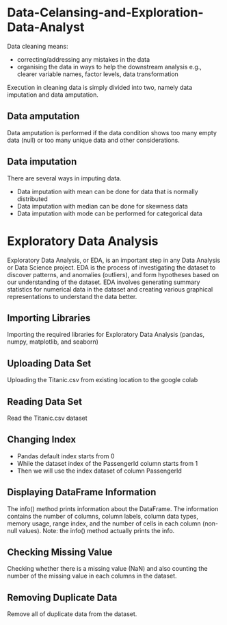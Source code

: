 # Data-Celansing-and-Exploration-Data-Analyst
Data cleaning means:
- correcting/addressing any mistakes in the data
- organising the data in ways to help the downstream analysis e.g., clearer variable names, factor levels, data transformation

Execution in cleaning data is simply divided into two, namely data imputation and data amputation.
## Data amputation
Data amputation is performed if the data condition shows too many empty data (null) or too many unique data and other considerations.
## Data imputation
There are several ways in imputing data.
 - Data imputation with mean can be done for data that is normally distributed
 - Data imputation with median can be done for skewness data
 - Data imputation with mode can be performed for categorical data

# Exploratory Data Analysis
Exploratory Data Analysis, or EDA, is an important step in any Data Analysis or Data Science project. EDA is the process of investigating the dataset to discover patterns, and anomalies (outliers), and form hypotheses based on our understanding of the dataset. EDA involves generating summary statistics for numerical data in the dataset and creating various graphical representations to understand the data better.
## Importing Libraries
Importing the required libraries for Exploratory Data Analysis (pandas, numpy, matplotlib, and seaborn)
## Uploading Data Set
Uploading the Titanic.csv from existing location to the google colab
## Reading Data Set
Read the Titanic.csv dataset
## Changing Index
- Pandas default index starts from 0
- While the dataset index of the PassengerId column starts from 1
- Then we will use the index dataset of column PassengerId
## Displaying DataFrame Information
The info() method prints information about the DataFrame. The information contains the number of columns, column labels, column data types, memory usage, range index, and the number of cells in each column (non-null values). Note: the info() method actually prints the info.
## Checking Missing Value
Checking whether there is a missing value (NaN) and also counting the number of the missing value in each columns in the dataset.
## Removing Duplicate Data
Remove all of duplicate data from the dataset.
